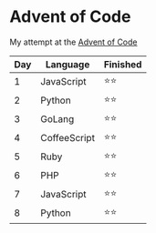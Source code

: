 # Advent of Code

My attempt at the [Advent of Code](https://adventofcode.com/)

| Day | Language     | Finished |
| --- | ------------ | -------- |
| 1   | JavaScript   | ⭐⭐     |
| 2   | Python       | ⭐⭐     |
| 3   | GoLang       | ⭐⭐     |
| 4   | CoffeeScript | ⭐⭐     |
| 5   | Ruby         | ⭐⭐     |
| 6   | PHP          | ⭐⭐     |
| 7   | JavaScript   | ⭐⭐     |
| 8   | Python       | ⭐⭐     |
